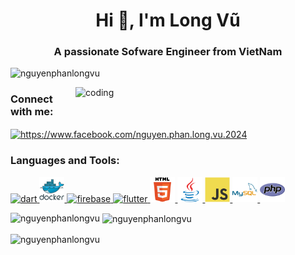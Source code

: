 <h1 align="center">Hi 👋, I'm Long Vũ</h1>
<h3 align="center">A passionate Sofware Engineer from VietNam</h3>

<p align="left"> <img src="https://komarev.com/ghpvc/?username=nguyenphanlongvu&label=Profile%20views&color=0e75b6&style=flat" alt="nguyenphanlongvu" /> </p>
<img align="right" alt="coding" width="400" src="
">

<h3 align="left">Connect with me:</h3>
<p align="left">
<a href="https://fb.com/https://www.facebook.com/nguyen.phan.long.vu.2024" target="blank"><img align="center" src="https://raw.githubusercontent.com/rahuldkjain/github-profile-readme-generator/master/src/images/icons/Social/facebook.svg" alt="https://www.facebook.com/nguyen.phan.long.vu.2024" height="30" width="40" /></a>
</p>

<h3 align="left">Languages and Tools:</h3>
<p align="left"> <a href="https://dart.dev" target="_blank" rel="noreferrer"> <img src="https://www.vectorlogo.zone/logos/dartlang/dartlang-icon.svg" alt="dart" width="40" height="40"/> </a> <a href="https://www.docker.com/" target="_blank" rel="noreferrer"> <img src="https://raw.githubusercontent.com/devicons/devicon/master/icons/docker/docker-original-wordmark.svg" alt="docker" width="40" height="40"/> </a> <a href="https://firebase.google.com/" target="_blank" rel="noreferrer"> <img src="https://www.vectorlogo.zone/logos/firebase/firebase-icon.svg" alt="firebase" width="40" height="40"/> </a> <a href="https://flutter.dev" target="_blank" rel="noreferrer"> <img src="https://www.vectorlogo.zone/logos/flutterio/flutterio-icon.svg" alt="flutter" width="40" height="40"/> </a> <a href="https://www.w3.org/html/" target="_blank" rel="noreferrer"> <img src="https://raw.githubusercontent.com/devicons/devicon/master/icons/html5/html5-original-wordmark.svg" alt="html5" width="40" height="40"/> </a> <a href="https://www.java.com" target="_blank" rel="noreferrer"> <img src="https://raw.githubusercontent.com/devicons/devicon/master/icons/java/java-original.svg" alt="java" width="40" height="40"/> </a> <a href="https://developer.mozilla.org/en-US/docs/Web/JavaScript" target="_blank" rel="noreferrer"> <img src="https://raw.githubusercontent.com/devicons/devicon/master/icons/javascript/javascript-original.svg" alt="javascript" width="40" height="40"/> </a> <a href="https://www.mysql.com/" target="_blank" rel="noreferrer"> <img src="https://raw.githubusercontent.com/devicons/devicon/master/icons/mysql/mysql-original-wordmark.svg" alt="mysql" width="40" height="40"/> </a> <a href="https://www.php.net" target="_blank" rel="noreferrer"> <img src="https://raw.githubusercontent.com/devicons/devicon/master/icons/php/php-original.svg" alt="php" width="40" height="40"/> </a> </p>

<p><img align="left" src="https://github-readme-stats.vercel.app/api/top-langs?username=nguyenphanlongvu&show_icons=true&locale=en&layout=compact" alt="nguyenphanlongvu" /></p>

<p>&nbsp;<img align="center" src="https://github-readme-stats.vercel.app/api?username=nguyenphanlongvu&show_icons=true&locale=en" alt="nguyenphanlongvu" /></p>

<p><img align="center" src="https://github-readme-streak-stats.herokuapp.com/?user=nguyenphanlongvu&" alt="nguyenphanlongvu" /></p>
